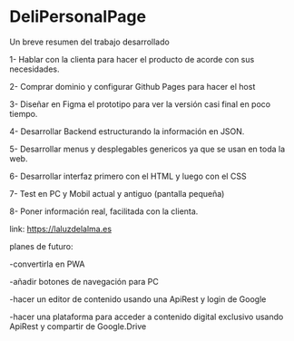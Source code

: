 # DeliPersonalPage
Un breve resumen del trabajo desarrollado

1- Hablar con la clienta para hacer el producto de acorde con sus necesidades.

2- Comprar dominio y configurar Github Pages para hacer el host

3- Diseñar en Figma el prototipo para ver la versión casi final en poco tiempo.

4- Desarrollar Backend estructurando la información en JSON.

5- Desarrollar menus y desplegables genericos ya que se usan en toda la web.

6- Desarrollar interfaz primero con el HTML y luego con el CSS

7- Test en PC y Mobil actual y antiguo (pantalla pequeña)

8- Poner información real, facilitada con la clienta.


link:
https://laluzdelalma.es



planes de futuro:

-convertirla en PWA

-añadir botones de navegación para PC

-hacer un editor de contenido usando una ApiRest y login de Google

-hacer una plataforma para acceder a contenido digital exclusivo usando ApiRest y compartir de Google.Drive


